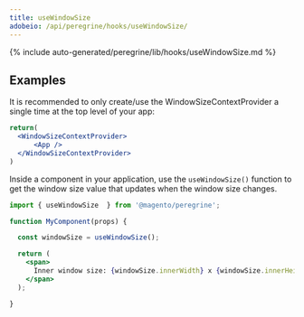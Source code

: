 ```yaml
---
title: useWindowSize
adobeio: /api/peregrine/hooks/useWindowSize/
---
```


<!--
The reference doc content is generated automatically from the source code.
To update this section, update the doc blocks in the source code
-->

{% include auto-generated/peregrine/lib/hooks/useWindowSize.md %}

## Examples

It is recommended to only create/use the WindowSizeContextProvider a single time at the top level of your app:

```jsx
return(
  <WindowSizeContextProvider>
      <App />
  </WindowSizeContextProvider>
)
```

Inside a component in your application, use the `useWindowSize()` function to get the window size value that updates when the window size changes.

```jsx
import { useWindowSize  } from '@magento/peregrine';

function MyComponent(props) {

  const windowSize = useWindowSize();

  return (
    <span>
      Inner window size: {windowSize.innerWidth} x {windowSize.innerHeight}
    </span>
  );

}
```

